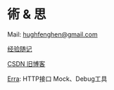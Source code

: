 # 術 & 思

Mail: <a href="mailto:hughfenghen@gmail.com">hughfenghen@gmail.com</a>

[经验随记](https://github.com/hughfenghen/hughfenghen.github.io/issues)  

[CSDN 旧博客](https://blog.csdn.net/lj745280746)

<a href="https://hughfenghen.github.io/erra/">Erra</a>: HTTP接口 Mock、Debug工具  